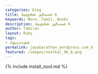 ```yaml
---  
categories: blog  
title: நெஞ்சின் அலைகள் 6
keywords: More, Tamil, Books  
description: நெஞ்சின் அலைகள் 6
author: Tamilan  
layout: Ruby  
tags:     
- ஜெயபாரதன்
permalink: jayabarathan_wordpress_com_6  
featured: /images/noolkal_96_6.png  
---  
```

{% include install_nool.md %}  
